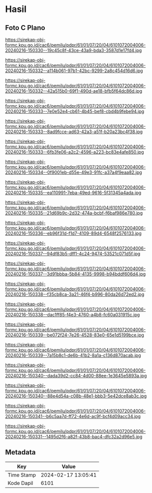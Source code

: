 # Hasil

## Foto C Plano

https://sirekap-obj-formc.kpu.go.id/cac6/pemilu/pdpr/61/01/07/20/04/6101072004006-20240216-150330--19c45c8f-43ce-43a9-bda3-3587d1e17fd4.jpg

https://sirekap-obj-formc.kpu.go.id/cac6/pemilu/pdpr/61/01/07/20/04/6101072004006-20240216-150332--a114b061-97b1-42bc-9299-2a8c454d16d6.jpg

https://sirekap-obj-formc.kpu.go.id/cac6/pemilu/pdpr/61/01/07/20/04/6101072004006-20240216-150332--42a515b0-69f1-490d-ae18-bfb5f64dc86d.jpg

https://sirekap-obj-formc.kpu.go.id/cac6/pemilu/pdpr/61/01/07/20/04/6101072004006-20240216-150333--7e0e52e4-cb61-4b45-bef8-cbd4b9febe94.jpg

https://sirekap-obj-formc.kpu.go.id/cac6/pemilu/pdpr/61/01/07/20/04/6101072004006-20240216-150333--8ad9fcce-ad63-42a3-a51f-b20a23bc4f38.jpg

https://sirekap-obj-formc.kpu.go.id/cac6/pemilu/pdpr/61/01/07/20/04/6101072004006-20240216-150333--6fb3fe06-a2c2-4596-a223-bc83e4afe850.jpg

https://sirekap-obj-formc.kpu.go.id/cac6/pemilu/pdpr/61/01/07/20/04/6101072004006-20240216-150334--0f9001eb-d55e-49e3-91fc-a37a4f9eaa82.jpg

https://sirekap-obj-formc.kpu.go.id/cac6/pemilu/pdpr/61/01/07/20/04/6101072004006-20240216-150335--ea110991-7eba-49ed-9616-5f31345a4ada.jpg

https://sirekap-obj-formc.kpu.go.id/cac6/pemilu/pdpr/61/01/07/20/04/6101072004006-20240216-150335--21d69b9c-2d32-474a-bcbf-f6baf986e780.jpg

https://sirekap-obj-formc.kpu.go.id/cac6/pemilu/pdpr/61/01/07/20/04/6101072004006-20240216-150336--eb96f31d-f1d7-4109-89d4-6548f2576133.jpg

https://sirekap-obj-formc.kpu.go.id/cac6/pemilu/pdpr/61/01/07/20/04/6101072004006-20240216-150337--94df83b5-dff1-4c24-9474-53521c071d5f.jpg

https://sirekap-obj-formc.kpu.go.id/cac6/pemilu/pdpr/61/01/07/20/04/6101072004006-20240216-150337--3d91bbba-5b84-4135-9998-b94bddf606d4.jpg

https://sirekap-obj-formc.kpu.go.id/cac6/pemilu/pdpr/61/01/07/20/04/6101072004006-20240216-150338--f35cb8ca-3a21-46f4-b996-80da26d72ed2.jpg

https://sirekap-obj-formc.kpu.go.id/cac6/pemilu/pdpr/61/01/07/20/04/6101072004006-20240216-150338--dac1ff85-f4e3-4760-a4b8-fc60a031915c.jpg

https://sirekap-obj-formc.kpu.go.id/cac6/pemilu/pdpr/61/01/07/20/04/6101072004006-20240216-150339--be072f24-7e26-4528-83e0-65e1d5199bce.jpg

https://sirekap-obj-formc.kpu.go.id/cac6/pemilu/pdpr/61/01/07/20/04/6101072004006-20240216-150339--7a15b8c1-de6b-41b2-8a1a-c136d870acab.jpg

https://sirekap-obj-formc.kpu.go.id/cac6/pemilu/pdpr/61/01/07/20/04/6101072004006-20240216-150340--dada39d2-cc84-4d00-88ee-1e3645e5893a.jpg

https://sirekap-obj-formc.kpu.go.id/cac6/pemilu/pdpr/61/01/07/20/04/6101072004006-20240216-150340--88e4d54a-c08b-48e1-bbb3-5e42dce8ab3c.jpg

https://sirekap-obj-formc.kpu.go.id/cac6/pemilu/pdpr/61/01/07/20/04/6101072004006-20240216-150341--b6c5aa7d-ff72-4e6d-ac9f-bcf4d09acc34.jpg

https://sirekap-obj-formc.kpu.go.id/cac6/pemilu/pdpr/61/01/07/20/04/6101072004006-20240216-150331--1495d2f6-a82f-43b8-bac4-dfc32a2d96e5.jpg


## Metadata

| Key        | Value               |
| ---------- | ------------------- |
| Time Stamp | 2024-02-17 13:05:41 |
| Kode Dapil | 6101                |



